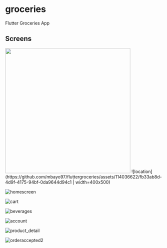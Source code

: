 # groceries

Flutter Groceries App

## Screens

<img src="https://github.com/mbayo97/fluttergroceries/assets/114036622/fb33ab8d-4d9f-4175-94bf-0da9644d94c1" width="400"/>
![location](https://github.com/mbayo97/fluttergroceries/assets/114036622/fb33ab8d-4d9f-4175-94bf-0da9644d94c1 | width=400x500)

![homescreen](https://github.com/mbayo97/fluttergroceries/assets/114036622/9b192b20-c08e-43ea-99f3-cf7610102980)

![cart](https://github.com/mbayo97/fluttergroceries/assets/114036622/2d31e7a6-18e5-4aec-8f2f-0a788587523a)

![beverages](https://github.com/mbayo97/fluttergroceries/assets/114036622/717fc080-e887-427e-8b07-35aab83701fa)

![account](https://github.com/mbayo97/fluttergroceries/assets/114036622/c309a358-2a3e-4b00-9a33-e53391734389)

![product_detail](https://github.com/mbayo97/fluttergroceries/assets/114036622/1d9cfbe7-3708-44f7-967d-1c23bcb8016e)

![orderaccepted2](https://github.com/mbayo97/fluttergroceries/assets/114036622/e9079386-71af-412d-a41b-a97aa01f9b76)
